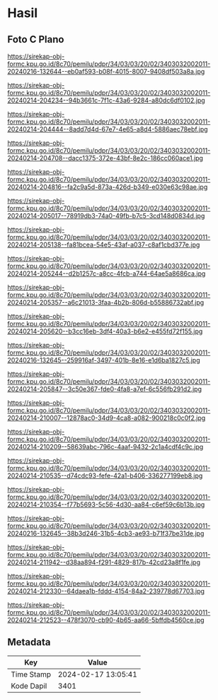 # Hasil

## Foto C Plano

https://sirekap-obj-formc.kpu.go.id/8c70/pemilu/pdpr/34/03/03/20/02/3403032002011-20240216-132644--eb0af593-b08f-4015-8007-9408df503a8a.jpg

https://sirekap-obj-formc.kpu.go.id/8c70/pemilu/pdpr/34/03/03/20/02/3403032002011-20240214-204234--94b3661c-7f1c-43a6-9284-a80dc6df0102.jpg

https://sirekap-obj-formc.kpu.go.id/8c70/pemilu/pdpr/34/03/03/20/02/3403032002011-20240214-204444--8add7d4d-67e7-4e65-a8d4-5886aec78ebf.jpg

https://sirekap-obj-formc.kpu.go.id/8c70/pemilu/pdpr/34/03/03/20/02/3403032002011-20240214-204708--dacc1375-372e-43bf-8e2c-186cc060ace1.jpg

https://sirekap-obj-formc.kpu.go.id/8c70/pemilu/pdpr/34/03/03/20/02/3403032002011-20240214-204816--fa2c9a5d-873a-426d-b349-e030e63c98ae.jpg

https://sirekap-obj-formc.kpu.go.id/8c70/pemilu/pdpr/34/03/03/20/02/3403032002011-20240214-205017--78919db3-74a0-49fb-b7c5-3cd148d0834d.jpg

https://sirekap-obj-formc.kpu.go.id/8c70/pemilu/pdpr/34/03/03/20/02/3403032002011-20240214-205138--fa81bcea-54e5-43af-a037-c8af1cbd377e.jpg

https://sirekap-obj-formc.kpu.go.id/8c70/pemilu/pdpr/34/03/03/20/02/3403032002011-20240214-205244--d2b1257c-a8cc-4fcb-a744-64ae5a8686ca.jpg

https://sirekap-obj-formc.kpu.go.id/8c70/pemilu/pdpr/34/03/03/20/02/3403032002011-20240214-205357--a6c21013-3faa-4b2b-806d-b55886732abf.jpg

https://sirekap-obj-formc.kpu.go.id/8c70/pemilu/pdpr/34/03/03/20/02/3403032002011-20240214-205620--b3cc16eb-3df4-40a3-b6e2-e455fd72f155.jpg

https://sirekap-obj-formc.kpu.go.id/8c70/pemilu/pdpr/34/03/03/20/02/3403032002011-20240216-132645--259916af-3497-401b-8e16-e1d6ba1827c5.jpg

https://sirekap-obj-formc.kpu.go.id/8c70/pemilu/pdpr/34/03/03/20/02/3403032002011-20240214-205847--3c50e367-fde0-4fa8-a7ef-6c556fb291d2.jpg

https://sirekap-obj-formc.kpu.go.id/8c70/pemilu/pdpr/34/03/03/20/02/3403032002011-20240214-210007--12878ac0-34d9-4ca8-a082-900218c0c0f2.jpg

https://sirekap-obj-formc.kpu.go.id/8c70/pemilu/pdpr/34/03/03/20/02/3403032002011-20240214-210209--58639abc-796c-4aaf-9432-2c1a4cdf4c9c.jpg

https://sirekap-obj-formc.kpu.go.id/8c70/pemilu/pdpr/34/03/03/20/02/3403032002011-20240214-210535--d74cdc93-fefe-42a1-b406-336277199eb8.jpg

https://sirekap-obj-formc.kpu.go.id/8c70/pemilu/pdpr/34/03/03/20/02/3403032002011-20240214-210354--f77b5693-5c56-4d30-aa84-c6ef59c6b13b.jpg

https://sirekap-obj-formc.kpu.go.id/8c70/pemilu/pdpr/34/03/03/20/02/3403032002011-20240216-132645--38b3d246-31b5-4cb3-ae93-b71f37be31de.jpg

https://sirekap-obj-formc.kpu.go.id/8c70/pemilu/pdpr/34/03/03/20/02/3403032002011-20240214-211942--d38aa894-f291-4829-817b-42cd23a8f1fe.jpg

https://sirekap-obj-formc.kpu.go.id/8c70/pemilu/pdpr/34/03/03/20/02/3403032002011-20240214-212330--64daea1b-fddd-4154-84a2-239778d67703.jpg

https://sirekap-obj-formc.kpu.go.id/8c70/pemilu/pdpr/34/03/03/20/02/3403032002011-20240214-212523--478f3070-cb90-4b65-aa66-5bffdb4560ce.jpg


## Metadata

| Key        | Value               |
| ---------- | ------------------- |
| Time Stamp | 2024-02-17 13:05:41 |
| Kode Dapil | 3401                |



